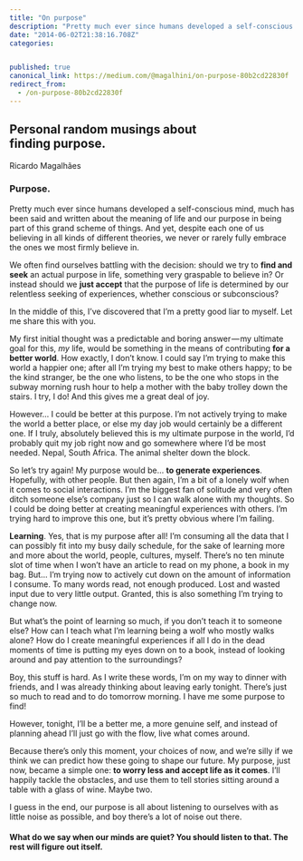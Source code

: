 ```yaml
---
title: "On purpose"
description: "Pretty much ever since humans developed a self-conscious mind, much has been said and written about the meaning of life and our purpose in being part of this grand scheme of things. And yet, despite…"
date: "2014-06-02T21:38:16.708Z"
categories: 


published: true
canonical_link: https://medium.com/@magalhini/on-purpose-80b2cd22830f
redirect_from:
  - /on-purpose-80b2cd22830f
---
```


  

## Personal random musings about finding purpose.

Ricardo Magalhães

### Purpose.

Pretty much ever since humans developed a self-conscious mind, much has been said and written about the meaning of life and our purpose in being part of this grand scheme of things. And yet, despite each one of us believing in all kinds of different theories, we never or rarely fully embrace the ones we most firmly believe in.

We often find ourselves battling with the decision: should we try to **find and seek** an actual purpose in life, something very graspable to believe in? Or instead should we **just accept** that the purpose of life is determined by our relentless seeking of experiences, whether conscious or subconscious?

In the middle of this, I’ve discovered that I’m a pretty good liar to myself. Let me share this with you.

My first initial thought was a predictable and boring answer — my ultimate goal for this, _my_ life, would be something in the means of contributing **for a better world**. How exactly, I don’t know. I could say I’m trying to make this world a happier one; after all I’m trying my best to make others happy; to be the kind stranger, be the one who listens, to be the one who stops in the subway morning rush hour to help a mother with the baby trolley down the stairs. I try, I do! And this gives me a great deal of joy.

However… I could be better at this purpose. I’m not actively trying to make the world a better place, or else my day job would certainly be a different one. If I truly, absolutely believed this is my ultimate purpose in the world, I’d probably quit my job right now and go somewhere where I’d be most needed. Nepal, South Africa. The animal shelter down the block.

So let’s try again! My purpose would be… **to generate experiences**. Hopefully, with other people. But then again, I’m a bit of a lonely wolf when it comes to social interactions. I’m the biggest fan of solitude and very often ditch someone else’s company just so I can walk alone with my thoughts. So I could be doing better at creating meaningful experiences with others. I’m trying hard to improve this one, but it’s pretty obvious where I’m failing.

**Learning**. Yes, that is my purpose after all! I’m consuming all the data that I can possibly fit into my busy daily schedule, for the sake of learning more and more about the world, people, cultures, myself. There’s no ten minute slot of time when I won’t have an article to read on my phone, a book in my bag. But… I’m trying now to actively cut down on the amount of information I consume. To many words read, not enough produced. Lost and wasted input due to very little output. Granted, this is also something I’m trying to change now.

But what’s the point of learning so much, if you don’t teach it to someone else? How can I teach what I’m learning being a wolf who mostly walks alone? How do I create meaningful experiences if all I do in the dead moments of time is putting my eyes down on to a book, instead of looking around and pay attention to the surroundings?

Boy, this stuff is hard. As I write these words, I’m on my way to dinner with friends, and I was already thinking about leaving early tonight. There’s just so much to read and to do tomorrow morning. I have me some purpose to find!

However, tonight, I’ll be a better me, a more genuine self, and instead of planning ahead I’ll just go with the flow, live what comes around.

Because there’s only this moment, your choices of now, and we’re silly if we think we can predict how these going to shape our future. My purpose, just now, became a simple one: **to worry less and accept life as it comes**. I’ll happily tackle the obstacles, and use them to tell stories sitting around a table with a glass of wine. Maybe two.

I guess in the end, our purpose is all about listening to ourselves with as little noise as possible, and boy there’s a lot of noise out there.

#### What do we say when our minds are quiet? You should listen to that. The rest will figure out itself.
